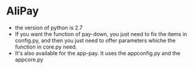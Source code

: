 AliPay
========

- the version of python is 2.7
- If you want the function of pay-down, you just need to fix the items in config.py, and then you just need to offer parameters whiche the function in core.py need.
- It's also available for the app-pay. It uses the appconfig.py and the appcore.py
